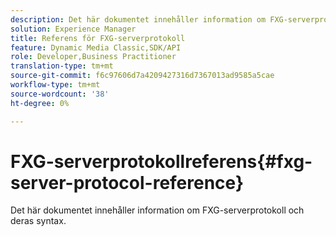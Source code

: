 ```yaml
---
description: Det här dokumentet innehåller information om FXG-serverprotokoll och deras syntax.
solution: Experience Manager
title: Referens för FXG-serverprotokoll
feature: Dynamic Media Classic,SDK/API
role: Developer,Business Practitioner
translation-type: tm+mt
source-git-commit: f6c97606d7a4209427316d7367013ad9585a5cae
workflow-type: tm+mt
source-wordcount: '38'
ht-degree: 0%

---
```



# FXG-serverprotokollreferens{#fxg-server-protocol-reference}

Det här dokumentet innehåller information om FXG-serverprotokoll och deras syntax.

